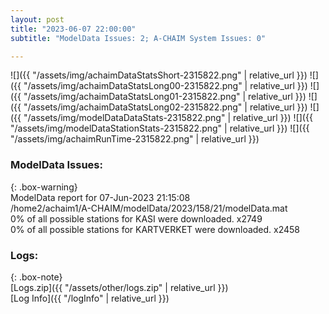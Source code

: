 ```yaml
---
layout: post
title: "2023-06-07 22:00:00"
subtitle: "ModelData Issues: 2; A-CHAIM System Issues: 0"

---
```


![]({{ "/assets/img/achaimDataStatsShort-2315822.png" | relative_url }})
![]({{ "/assets/img/achaimDataStatsLong00-2315822.png" | relative_url }})
![]({{ "/assets/img/achaimDataStatsLong01-2315822.png" | relative_url }})
![]({{ "/assets/img/achaimDataStatsLong02-2315822.png" | relative_url }})
![]({{ "/assets/img/modelDataDataStats-2315822.png" | relative_url }})
![]({{ "/assets/img/modelDataStationStats-2315822.png" | relative_url }})
![]({{ "/assets/img/achaimRunTime-2315822.png" | relative_url }})


### ModelData Issues:  
  
{: .box-warning}  
 ModelData report for 07-Jun-2023 21:15:08   
 /home2/achaim1/A-CHAIM/modelData/2023/158/21/modelData.mat   
 0% of all possible stations for KASI were downloaded. x2749   
 0% of all possible stations for KARTVERKET were downloaded. x2458   
  


### Logs:  
  
{: .box-note}  
[Logs.zip]({{ "/assets/other/logs.zip" | relative_url }})  
[Log Info]({{ "/logInfo" | relative_url }})  
